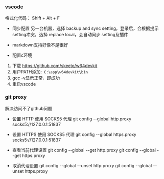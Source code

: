### vscode
格式化代码： Shift + Alt + F

* 同步配置
另一台机器，选择 backup and sync setting，登录后，会根据提示 setting冲突，选择 replace local，会自动同步 setting及插件

* markdown支持好像不是很好

* 配置c环境
1. 下载  https://github.com/skeeto/w64devkit
2. 用户PATH添加:` C:\app\w64devkit\bin`
3. gcc -v显示正常，即成功
4. 重启vscode


### git proxy
解决访问不了github问题

* 设置 HTTP 使用 SOCKS5 代理
git config --global http.proxy socks5://127.0.0.1:51837

* 设置 HTTPS 使用 SOCKS5 代理
git config --global https.proxy socks5://127.0.0.1:51837

* 查看当前代理设置
git config --global --get http.proxy
git config --global --get https.proxy

* 取消代理设置
git config --global --unset http.proxy
git config --global --unset https.proxy